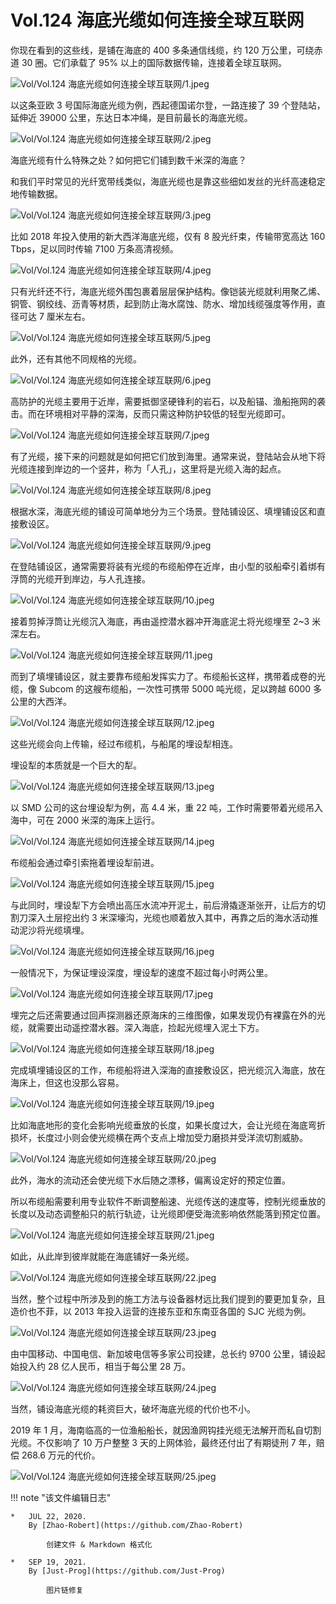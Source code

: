 # Vol.124 海底光缆如何连接全球互联网

你现在看到的这些线，是铺在海底的 400 多条通信线缆，约 120 万公里，可绕赤道 30 圈。它们承载了 95% 以上的国际数据传输，连接着全球互联网。

![Vol/Vol.124 海底光缆如何连接全球互联网/1.jpeg](https://cdn.jsdelivr.net/gh/just-prog/static/image/Vol/Vol.124%20海底光缆如何连接全球互联网/1.jpeg)

以这条亚欧 3 号国际海底光缆为例，西起德国诺尔登，一路连接了 39 个登陆站，延伸近 39000 公里，东达日本冲绳，是目前最长的海底光缆。

![Vol/Vol.124 海底光缆如何连接全球互联网/2.jpeg](https://cdn.jsdelivr.net/gh/just-prog/static/image/Vol/Vol.124%20海底光缆如何连接全球互联网/2.jpeg)

海底光缆有什么特殊之处？如何把它们铺到数千米深的海底？

和我们平时常见的光纤宽带线类似，海底光缆也是靠这些细如发丝的光纤高速稳定地传输数据。

![Vol/Vol.124 海底光缆如何连接全球互联网/3.jpeg](https://cdn.jsdelivr.net/gh/just-prog/static/image/Vol/Vol.124%20海底光缆如何连接全球互联网/3.jpeg)

比如 2018 年投入使用的新大西洋海底光缆，仅有 8 股光纤束，传输带宽高达 160 Tbps，足以同时传输 7100 万条高清视频。

![Vol/Vol.124 海底光缆如何连接全球互联网/4.jpeg](https://cdn.jsdelivr.net/gh/just-prog/static/image/Vol/Vol.124%20海底光缆如何连接全球互联网/4.jpeg)

只有光纤还不行，海底光缆外围包裹着层层保护结构。像铠装光缆就利用聚乙烯、铜管、钢绞线、沥青等材质，起到防止海水腐蚀、防水、增加线缆强度等作用，直径可达 7 厘米左右。

![Vol/Vol.124 海底光缆如何连接全球互联网/5.jpeg](https://cdn.jsdelivr.net/gh/just-prog/static/image/Vol/Vol.124%20海底光缆如何连接全球互联网/5.jpeg)

此外，还有其他不同规格的光缆。

![Vol/Vol.124 海底光缆如何连接全球互联网/6.jpeg](https://cdn.jsdelivr.net/gh/just-prog/static/image/Vol/Vol.124%20海底光缆如何连接全球互联网/6.jpeg)

高防护的光缆主要用于近岸，需要抵御坚硬锋利的岩石，以及船锚、渔船拖网的袭击。而在环境相对平静的深海，反而只需这种防护较低的轻型光缆即可。

![Vol/Vol.124 海底光缆如何连接全球互联网/7.jpeg](https://cdn.jsdelivr.net/gh/just-prog/static/image/Vol/Vol.124%20海底光缆如何连接全球互联网/7.jpeg)

有了光缆，接下来的问题就是如何把它们放到海里。通常来说，登陆站会从地下将光缆连接到岸边的一个竖井，称为「人孔」，这里将是光缆入海的起点。

![Vol/Vol.124 海底光缆如何连接全球互联网/8.jpeg](https://cdn.jsdelivr.net/gh/just-prog/static/image/Vol/Vol.124%20海底光缆如何连接全球互联网/8.jpeg)

根据水深，海底光缆的铺设可简单地分为三个场景。登陆铺设区、填埋铺设区和直接敷设区。

![Vol/Vol.124 海底光缆如何连接全球互联网/9.jpeg](https://cdn.jsdelivr.net/gh/just-prog/static/image/Vol/Vol.124%20海底光缆如何连接全球互联网/9.jpeg)

在登陆铺设区，通常需要将装有光缆的布缆船停在近岸，由小型的驳船牵引着绑有浮筒的光缆开到岸边，与人孔连接。

![Vol/Vol.124 海底光缆如何连接全球互联网/10.jpeg](https://cdn.jsdelivr.net/gh/just-prog/static/image/Vol/Vol.124%20海底光缆如何连接全球互联网/10.jpeg)

接着剪掉浮筒让光缆沉入海底，再由遥控潜水器冲开海底泥土将光缆埋至 2\~3 米深左右。

![Vol/Vol.124 海底光缆如何连接全球互联网/11.jpeg](https://cdn.jsdelivr.net/gh/just-prog/static/image/Vol/Vol.124%20海底光缆如何连接全球互联网/11.jpeg)

而到了填埋铺设区，就主要靠布缆船发挥实力了。布缆船长这样，携带着成卷的光缆，像 Subcom 的这艘布缆船，一次性可携带 5000 吨光缆，足以跨越 6000 多公里的大西洋。

![Vol/Vol.124 海底光缆如何连接全球互联网/12.jpeg](https://cdn.jsdelivr.net/gh/just-prog/static/image/Vol/Vol.124%20海底光缆如何连接全球互联网/12.jpeg)

这些光缆会向上传输，经过布缆机，与船尾的埋设犁相连。

埋设犁的本质就是一个巨大的犁。

![Vol/Vol.124 海底光缆如何连接全球互联网/13.jpeg](https://cdn.jsdelivr.net/gh/just-prog/static/image/Vol/Vol.124%20海底光缆如何连接全球互联网/13.jpeg)

以 SMD 公司的这台埋设犁为例，高 4.4 米，重 22 吨，工作时需要带着光缆吊入海中，可在 2000 米深的海床上运行。

![Vol/Vol.124 海底光缆如何连接全球互联网/14.jpeg](https://cdn.jsdelivr.net/gh/just-prog/static/image/Vol/Vol.124%20海底光缆如何连接全球互联网/14.jpeg)

布缆船会通过牵引索拖着埋设犁前进。

![Vol/Vol.124 海底光缆如何连接全球互联网/15.jpeg](https://cdn.jsdelivr.net/gh/just-prog/static/image/Vol/Vol.124%20海底光缆如何连接全球互联网/15.jpeg)

与此同时，埋设犁下方会喷出高压水流冲开泥土，前后滑撬逐渐张开，让后方的切割刀深入土层挖出约 3 米深壕沟，光缆也顺着放入其中，再靠之后的海水活动推动泥沙将光缆填埋。

![Vol/Vol.124 海底光缆如何连接全球互联网/16.jpeg](https://cdn.jsdelivr.net/gh/just-prog/static/image/Vol/Vol.124%20海底光缆如何连接全球互联网/16.jpeg)

一般情况下，为保证埋设深度，埋设犁的速度不超过每小时两公里。

![Vol/Vol.124 海底光缆如何连接全球互联网/17.jpeg](https://cdn.jsdelivr.net/gh/just-prog/static/image/Vol/Vol.124%20海底光缆如何连接全球互联网/17.jpeg)

埋完之后还需要通过回声探测器还原海床的三维图像，如果发现仍有裸露在外的光缆，就需要出动遥控潜水器。深入海底，捡起光缆埋入泥土下方。

![Vol/Vol.124 海底光缆如何连接全球互联网/18.jpeg](https://cdn.jsdelivr.net/gh/just-prog/static/image/Vol/Vol.124%20海底光缆如何连接全球互联网/18.jpeg)

完成填埋铺设区的工作，布缆船将进入深海的直接敷设区，把光缆沉入海底，放在海床上，但这也没那么容易。

![Vol/Vol.124 海底光缆如何连接全球互联网/19.jpeg](https://cdn.jsdelivr.net/gh/just-prog/static/image/Vol/Vol.124%20海底光缆如何连接全球互联网/19.jpeg)

比如海底地形的变化会影响光缆垂放的长度，如果长度过大，会让光缆在海底弯折损坏，长度过小则会使光缆横在两个支点上增加受力磨损并受洋流切割威胁。

![Vol/Vol.124 海底光缆如何连接全球互联网/20.jpeg](https://cdn.jsdelivr.net/gh/just-prog/static/image/Vol/Vol.124%20海底光缆如何连接全球互联网/20.jpeg)

此外，海水的流动还会使光缆下水后随之漂移，偏离设定好的预定位置。

所以布缆船需要利用专业软件不断调整船速、光缆传送的速度等，控制光缆垂放的长度以及动态调整船只的航行轨迹，让光缆即便受海流影响依然能落到预定位置。

![Vol/Vol.124 海底光缆如何连接全球互联网/21.jpeg](https://cdn.jsdelivr.net/gh/just-prog/static/image/Vol/Vol.124%20海底光缆如何连接全球互联网/21.jpeg)

如此，从此岸到彼岸就能在海底铺好一条光缆。

![Vol/Vol.124 海底光缆如何连接全球互联网/22.jpeg](https://cdn.jsdelivr.net/gh/just-prog/static/image/Vol/Vol.124%20海底光缆如何连接全球互联网/22.jpeg)

当然，整个过程中所涉及到的施工方法与设备器材远比我们提到的要更加复杂，且造价也不菲，以 2013 年投入运营的连接东亚和东南亚各国的 SJC 光缆为例。

![Vol/Vol.124 海底光缆如何连接全球互联网/23.jpeg](https://cdn.jsdelivr.net/gh/just-prog/static/image/Vol/Vol.124%20海底光缆如何连接全球互联网/23.jpeg)

由中国移动、中国电信、新加坡电信等多家公司投建，总长约 9700 公里，铺设起始投入约 28 亿人民币，相当于每公里 28 万。

![Vol/Vol.124 海底光缆如何连接全球互联网/24.jpeg](https://cdn.jsdelivr.net/gh/just-prog/static/image/Vol/Vol.124%20海底光缆如何连接全球互联网/24.jpeg)

当然，铺设海底光缆的耗资巨大，破坏海底光缆的代价也不小。

2019 年 1 月，海南临高的一位渔船船长，就因渔网钩挂光缆无法解开而私自切割光缆。不仅影响了 10 万户整整 3 天的上网体验，最终还付出了有期徒刑 7 年，赔偿 268.6 万元的代价。

![Vol/Vol.124 海底光缆如何连接全球互联网/25.jpeg](https://cdn.jsdelivr.net/gh/just-prog/static/image/Vol/Vol.124%20海底光缆如何连接全球互联网/25.jpeg)

!!! note "该文件编辑日志"

	* 	JUL 22, 2020.
		By [Zhao-Robert](https://github.com/Zhao-Robert)

			创建文件 & Markdown 格式化

	*	SEP 19, 2021.
		By [Just-Prog](https://github.com/Just-Prog)

			图片链修复
